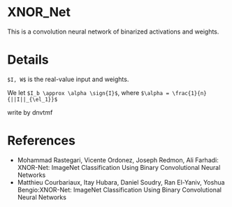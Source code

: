 # XNOR_Net
This is a convolution neural network of binarized activations and weights.

# Details

`$I, W$` is the real-value input and weights.

We let `$I_b \approx \alpha \sign{I}$`, where `$\alpha = \frac{1}{n}{||I||_{\el_1}}$`

write by dnvtmf

# References
- Mohammad Rastegari, Vicente Ordonez, Joseph Redmon, Ali Farhadi: XNOR-Net: ImageNet Classification Using Binary Convolutional Neural Networks
- Matthieu Courbariaux, Itay Hubara, Daniel Soudry, Ran El-Yaniv, Yoshua Bengio:XNOR-Net: ImageNet Classification Using Binary Convolutional Neural Networks

